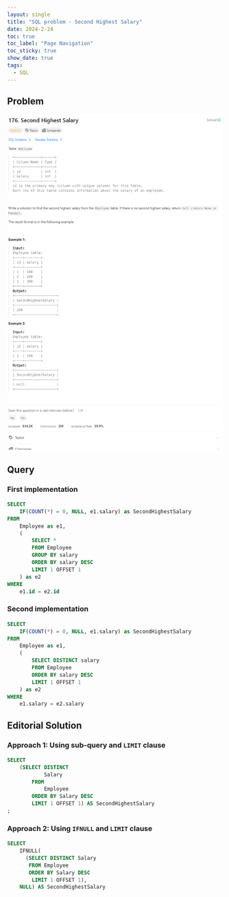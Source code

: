 ```yaml
---
layout: single
title: "SQL problem - Second Highest Salary"
date: 2024-2-24
toc: true
toc_label: "Page Navigation"
toc_sticky: true
show_date: true
tags:
  - SQL
---
```


## Problem

[![problem-176](/assets/images/2024-02-25_20-39-19-problem-176.png)](/assets/images/2024-02-25_20-39-19-problem-176.png)

## Query

### First implementation

```sql
SELECT
    IF(COUNT(*) = 0, NULL, e1.salary) as SecondHighestSalary
FROM
    Employee as e1,
    (
        SELECT *
        FROM Employee
        GROUP BY salary
        ORDER BY salary DESC
        LIMIT 1 OFFSET 1
    ) as e2
WHERE
    e1.id = e2.id
```

### Second implementation

```sql
SELECT
    IF(COUNT(*) = 0, NULL, e1.salary) as SecondHighestSalary
FROM
    Employee as e1,
    (
        SELECT DISTINCT salary
        FROM Employee
        ORDER BY salary DESC
        LIMIT 1 OFFSET 1
    ) as e2
WHERE
    e1.salary = e2.salary
```

## Editorial Solution

### Approach 1: Using sub-query and `LIMIT` clause

```sql
SELECT
    (SELECT DISTINCT
            Salary
        FROM
            Employee
        ORDER BY Salary DESC
        LIMIT 1 OFFSET 1) AS SecondHighestSalary
;
```

### Approach 2: Using `IFNULL` and `LIMIT` clause

```sql
SELECT
    IFNULL(
      (SELECT DISTINCT Salary
       FROM Employee
       ORDER BY Salary DESC
        LIMIT 1 OFFSET 1),
    NULL) AS SecondHighestSalary
```
